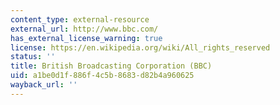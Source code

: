 ```yaml
---
content_type: external-resource
external_url: http://www.bbc.com/
has_external_license_warning: true
license: https://en.wikipedia.org/wiki/All_rights_reserved
status: ''
title: British Broadcasting Corporation (BBC)
uid: a1be0d1f-886f-4c5b-8683-d82b4a960625
wayback_url: ''
---
```

